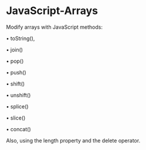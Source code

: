 # JavaScript-Arrays

Modify arrays with JavaScript methods:

&bull; toString(),

&bull; join()

&bull; pop()

&bull; push()

&bull; shift()

&bull; unshift()

&bull; splice()

&bull; slice()

&bull; concat()

Also, using the length property and the delete operator.
